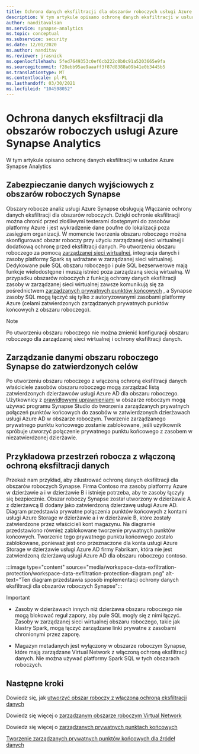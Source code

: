 ```yaml
---
title: Ochrona danych eksfiltracji dla obszarów roboczych usługi Azure Synapse Analytics
description: W tym artykule opisano ochronę danych eksfiltracji w usłudze Azure Synapse Analytics
author: nanditavalsan
ms.service: synapse-analytics
ms.topic: conceptual
ms.subservice: security
ms.date: 12/01/2020
ms.author: nanditav
ms.reviewer: jrasnick
ms.openlocfilehash: 5fed7649353c0ef6cb222c0b0c91a5203665e9fa
ms.sourcegitcommit: f28ebb95ae9aaaff3f87d8388a09b41e0b3445b5
ms.translationtype: MT
ms.contentlocale: pl-PL
ms.lasthandoff: 03/30/2021
ms.locfileid: "104598052"
---
```

# <a name="data-exfiltration-protection-for-azure-synapse-analytics-workspaces"></a>Ochrona danych eksfiltracji dla obszarów roboczych usługi Azure Synapse Analytics
W tym artykule opisano ochronę danych eksfiltracji w usłudze Azure Synapse Analytics

## <a name="securing-data-egress-from-synapse-workspaces"></a>Zabezpieczanie danych wyjściowych z obszarów roboczych Synapse
Obszary robocze analiz usługi Azure Synapse obsługują Włączanie ochrony danych eksfiltracji dla obszarów roboczych. Dzięki ochronie eksfiltracji można chronić przed złośliwymi testerami dostępnymi do zasobów platformy Azure i jest wykradzenie dane poufne do lokalizacji poza zasięgiem organizacji. W momencie tworzenia obszaru roboczego można skonfigurować obszar roboczy przy użyciu zarządzanej sieci wirtualnej i dodatkową ochronę przed eksfiltracji danych. Po utworzeniu obszaru roboczego za pomocą [zarządzanej sieci wirtualnej](./synapse-workspace-managed-vnet.md), integracja danych i zasoby platformy Spark są wdrażane w zarządzanej sieci wirtualnej. Dedykowane pule SQL obszaru roboczego i pule SQL bezserwerowe mają funkcje wielodostępne i muszą istnieć poza zarządzaną siecią wirtualną. W przypadku obszarów roboczych z funkcją ochrony danych eksfiltracji zasoby w zarządzanej sieci wirtualnej zawsze komunikują się za pośrednictwem [zarządzanych prywatnych punktów końcowych](./synapse-workspace-managed-private-endpoints.md) , a Synapse zasoby SQL mogą łączyć się tylko z autoryzowanymi zasobami platformy Azure (celami zatwierdzonych zarządzanych prywatnych punktów końcowych z obszaru roboczego). 

> [!Note]
> Po utworzeniu obszaru roboczego nie można zmienić konfiguracji obszaru roboczego dla zarządzanej sieci wirtualnej i ochrony eksfiltracji danych.

## <a name="managing-synapse-workspace-data-egress-to-approved-targets"></a>Zarządzanie danymi obszaru roboczego Synapse do zatwierdzonych celów
Po utworzeniu obszaru roboczego z włączoną ochroną eksfiltracji danych właściciele zasobów obszaru roboczego mogą zarządzać listą zatwierdzonych dzierżawców usługi Azure AD dla obszaru roboczego. Użytkownicy z [prawidłowymi uprawnieniami](./synapse-workspace-access-control-overview.md) w obszarze roboczym mogą używać programu Synapse Studio do tworzenia zarządzanych prywatnych połączeń punktów końcowych do zasobów w zatwierdzonych dzierżawach usługi Azure AD w obszarze roboczym. Tworzenie zarządzanego prywatnego punktu końcowego zostanie zablokowane, jeśli użytkownik spróbuje utworzyć połączenie prywatnego punktu końcowego z zasobem w niezatwierdzonej dzierżawie.

## <a name="sample-workspace-with-data-exfiltration-protection-enabled"></a>Przykładowa przestrzeń robocza z włączoną ochroną eksfiltracji danych
Przekaż nam przykład, aby zilustrować ochronę danych eksfiltracji dla obszarów roboczych Synapse. Firma Contoso ma zasoby platformy Azure w dzierżawie a i w dzierżawie B i istnieje potrzeba, aby te zasoby łączyły się bezpiecznie. Obszar roboczy Synapse został utworzony w dzierżawie A z dzierżawcą B dodany jako zatwierdzoną dzierżawę usługi Azure AD. Diagram przedstawia prywatne połączenia punktów końcowych z kontami usługi Azure Storage w dzierżawie a i w dzierżawie B, które zostały zatwierdzone przez właścicieli kont magazynu. Na diagramie przedstawiono również zablokowane tworzenie prywatnych punktów końcowych. Tworzenie tego prywatnego punktu końcowego zostało zablokowane, ponieważ jest ono przeznaczone dla konta usługi Azure Storage w dzierżawie usługi Azure AD firmy Fabrikam, która nie jest zatwierdzoną dzierżawą usługi Azure AD dla obszaru roboczego contoso.

:::image type="content" source="media/workspace-data-exfiltration-protection/workspace-data-exfiltration-protection-diagram.png" alt-text="Ten diagram przedstawia sposób implementacji ochrony danych eksfiltracji dla obszarów roboczych Synapse":::

>[!IMPORTANT]
>
> - Zasoby w dzierżawach innych niż dzierżawa obszaru roboczego nie mogą blokować reguł zapory, aby pule SQL mogły się z nimi łączyć. Zasoby w zarządzanej sieci wirtualnej obszaru roboczego, takie jak klastry Spark, mogą łączyć zarządzane linki prywatne z zasobami chronionymi przez zaporę.
>
> - Magazyn metadanych jest wyłączony w obszarze roboczym Synapse, które mają zarządzane Virtual Network z włączoną ochroną eksfiltracji danych. Nie można używać platformy Spark SQL w tych obszarach roboczych.
> >

## <a name="next-steps"></a>Następne kroki

Dowiedz się, jak [utworzyć obszar roboczy z włączoną ochroną eksfiltracji danych](./how-to-create-a-workspace-with-data-exfiltration-protection.md)

Dowiedz się więcej o [zarządzanym obszarze roboczym Virtual Network](./synapse-workspace-managed-vnet.md)

Dowiedz się więcej o [zarządzanych prywatnych punktach końcowych](./synapse-workspace-managed-private-endpoints.md)

[Tworzenie zarządzanych prywatnych punktów końcowych dla źródeł danych](./how-to-create-managed-private-endpoints.md)
